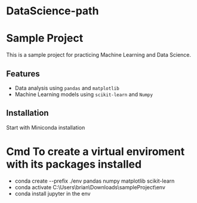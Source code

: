 # DataScience-path


# Sample Project

This is a sample project for practicing Machine Learning and Data Science.

## Features
- Data analysis using `pandas` and `matplotlib`
- Machine Learning models using `scikit-learn` and `Numpy`

## Installation
Start with Miniconda installation

# Cmd  To create a virtual enviroment with its packages installed
 - conda create --prefix ./env pandas numpy matplotlib scikit-learn
 - conda activate C:\Users\brian\Downloads\sampleProject\env
 - conda install jupyter in the env
